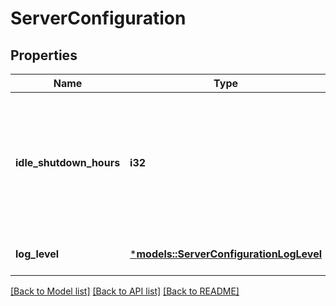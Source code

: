 # ServerConfiguration

## Properties
Name | Type | Description | Notes
------------ | ------------- | ------------- | -------------
**idle_shutdown_hours** | **i32** | The number of hours the server will wait before shutting down idle sessions (-1 if idle shutdown is disabled) | [optional] [default to None]
**log_level** | [***models::ServerConfigurationLogLevel**](serverConfiguration_log_level.md) |  | [optional] [default to None]

[[Back to Model list]](../README.md#documentation-for-models) [[Back to API list]](../README.md#documentation-for-api-endpoints) [[Back to README]](../README.md)


